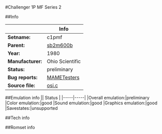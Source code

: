 #Challenger 1P MF Series 2

##Info

||Info|
|-----|-----|
|**Setname:**|c1pmf
|**Parent:**|[sb2m600b](sb2m600b.md)
|**Year:**|1980
|**Manufacturer:**|Ohio Scientific
|**Status:**|preliminary
|**Bug reports:**|[MAMETesters](http://mametesters.org/view_all_set.php?type=1&temporary=y&search=osi.c)
|**Source file:**|[osi.c](https://github.com/mamedev/mame/blob/master/src/mess/drivers/osi.c)

##Emulation info
|| Status |
|-----|-----|
|Overall emulation:|preliminary
|Color emulation:|good
|Sound emulation:|good
|Graphics emulation:|good
|Savestates:|unsupported

##Tech info

##Romset info

<!--- START OF EDITED COMMENT DO NOT TOUCH TEXT ABOVE-->
